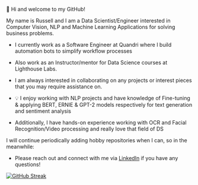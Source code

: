 👋 Hi and welcome to my GitHub! 

My name is Russell and I am a Data Scientist/Engineer interested in Computer Vision, NLP and Machine Learning Applications for solving business problems.
- I currently work as a Software Engineer at Quandri where I build automation bots to simplify workflow processes
- Also work as an Instructor/mentor for Data Science courses at Lighthouse Labs.
- I am always interested in collaborating on any projects or interest pieces that you may require assistance on.

- 💡 I enjoy working with NLP projects and have knowledge of Fine-tuning & applying BERT, ERNIE & GPT-2 models respectively for text generation and sentiment analysis
- Additionally, I have hands-on experience working with OCR and Facial Recognition/Video processing and really love that field of DS

I will continue periodically adding hobby repositories when I can, so in the meanwhile:
- Please reach out and connect with me via [LinkedIn](https://www.linkedin.com/in/yearwoodrussell/) if you have any questions! 

[![GitHub Streak](https://github-readme-streak-stats.herokuapp.com/?user=Ryearwood)](https://git.io/streak-stats)

